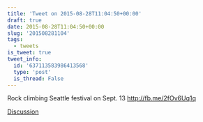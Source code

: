 ```yaml
---
title: 'Tweet on 2015-08-28T11:04:50+00:00'
draft: true
date: 2015-08-28T11:04:50+00:00
slug: '201508281104'
tags:
  - tweets
is_tweet: true
tweet_info:
  id: '637113583986413568'
  type: 'post'
  is_thread: False
---
```




Rock climbing Seattle festival on Sept. 13 <http://fb.me/2fOv6Uq1q>

[Discussion](https://x.com/sytelus/status/637113583986413568)
